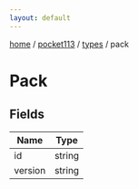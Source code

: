 ```yaml
---
layout: default
---
```


[home](/)  /  [pocket113](/protocol/pocket113)  /  [types](/protocol/pocket113/types)  /  pack

# Pack

## Fields

Name | Type
---|---
id | string
version | string
